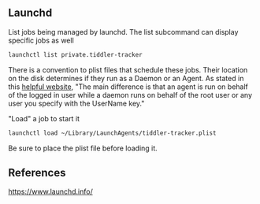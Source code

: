 ## Launchd

List jobs being managed by launchd. The list subcommand can display specific jobs as well

```bash
launchctl list private.tiddler-tracker
```

There is a convention to plist files that schedule these jobs. Their location on the disk determines if they run as a Daemon or an Agent. As stated in this [helpful website](https://www.launchd.info/), "The main difference is that an agent is run on behalf of the logged in user while a daemon runs on behalf of the root user or any user you specify with the UserName key."

"Load" a job to start it

```bash
launchctl load ~/Library/LaunchAgents/tiddler-tracker.plist
```

Be sure to place the plist file before loading it.

## References

https://www.launchd.info/
